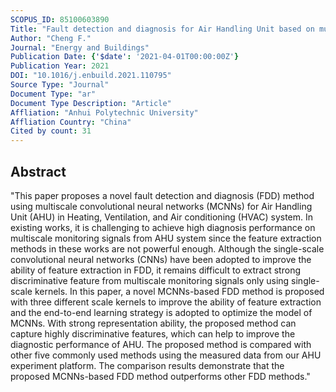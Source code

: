 ```yaml
---
SCOPUS_ID: 85100603890
Title: "Fault detection and diagnosis for Air Handling Unit based on multiscale convolutional neural networks"
Author: "Cheng F."
Journal: "Energy and Buildings"
Publication Date: {'$date': '2021-04-01T00:00:00Z'}
Publication Year: 2021
DOI: "10.1016/j.enbuild.2021.110795"
Source Type: "Journal"
Document Type: "ar"
Document Type Description: "Article"
Affliation: "Anhui Polytechnic University"
Affliation Country: "China"
Cited by count: 31
---
```


## Abstract
"This paper proposes a novel fault detection and diagnosis (FDD) method using multiscale convolutional neural networks (MCNNs) for Air Handling Unit (AHU) in Heating, Ventilation, and Air conditioning (HVAC) system. In existing works, it is challenging to achieve high diagnosis performance on multiscale monitoring signals from AHU system since the feature extraction methods in these works are not powerful enough. Although the single-scale convolutional neural networks (CNNs) have been adopted to improve the ability of feature extraction in FDD, it remains difficult to extract strong discriminative feature from multiscale monitoring signals only using single-scale kernels. In this paper, a novel MCNNs-based FDD method is proposed with three different scale kernels to improve the ability of feature extraction and the end-to-end learning strategy is adopted to optimize the model of MCNNs. With strong representation ability, the proposed method can capture highly discriminative features, which can help to improve the diagnostic performance of AHU. The proposed method is compared with other five commonly used methods using the measured data from our AHU experiment platform. The comparison results demonstrate that the proposed MCNNs-based FDD method outperforms other FDD methods."
